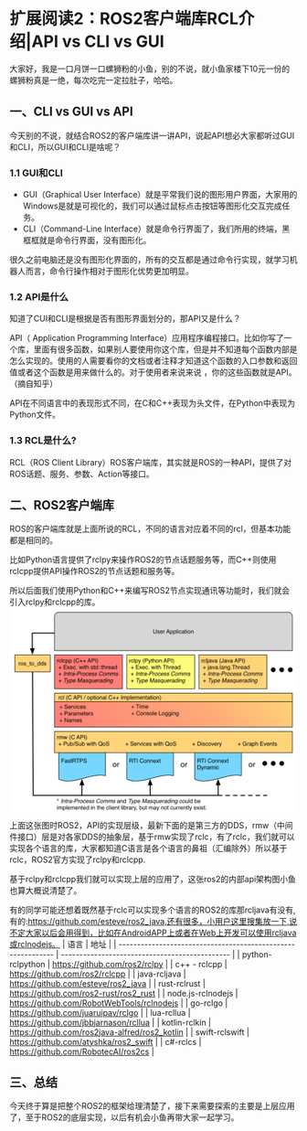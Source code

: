 # 扩展阅读2：ROS2客户端库RCL介绍|API vs CLI vs GUI

大家好，我是一口月饼一口螺狮粉的小鱼，别的不说，就小鱼家楼下10元一份的螺狮粉真是一绝，每次吃完一定拉肚子，哈哈。

## 一、CLI vs GUI vs API
今天别的不说，就结合ROS2的客户端库讲一讲API，说起API想必大家都听过GUI和CLI，所以GUI和CLI是啥呢？

### 1.1 GUI和CLI

- GUI（Graphical User Interface）就是平常我们说的图形用户界面，大家用的Windows是就是可视化的，我们可以通过鼠标点击按钮等图形化交互完成任务。
- CLI（Command-Line Interface）就是命令行界面了，我们所用的终端，黑框框就是命令行界面，没有图形化。

很久之前电脑还是没有图形化界面的，所有的交互都是通过命令行实现，就学习机器人而言，命令行操作相对于图形化优势更加明显。

### 1.2 API是什么
知道了CUI和CLI是根据是否有图形界面划分的，那API又是什么？

API（ Application Programming Interface）应用程序编程接口。比如你写了一个库，里面有很多函数，如果别人要使用你这个库，但是并不知道每个函数内部是怎么实现的。使用的人需要看你的文档或者注释才知道这个函数的入口参数和返回值或者这个函数是用来做什么的。对于使用者来说来说 ，你的这些函数就是API。（摘自知乎）

API在不同语言中的表现形式不同，在C和C++表现为头文件，在Python中表现为Python文件。

### 1.3 RCL是什么?
RCL（ROS Client Library）ROS客户端库，其实就是ROS的一种API，提供了对ROS话题、服务、参数、Action等接口。


## 二、ROS2客户端库
ROS的客户端库就是上面所说的RCL，不同的语言对应着不同的rcl，但基本功能都是相同的。

比如Python语言提供了rclpy来操作ROS2的节点话题服务等，而C++则使用rclcpp提供API操作ROS2的节点话题和服务等。

所以后面我们使用Python和C++来编写ROS2节点实现通讯等功能时，我们就会引入rclpy和rclcpp的库。
![rcl与rmw](扩展阅读ROS2客户端库RCL介绍/imgs/watermark,type_ZHJvaWRzYW5zZmFsbGJhY2s,shadow_50,text_Q1NETiBA6bG86aaZUk9T,size_20,color_FFFFFF,t_70,g_se,x_16.png)
上面这张图时ROS2，API的实现层级，最新下面的是第三方的DDS，rmw（中间件接口）层是对各家DDS的抽象层，基于rmw实现了rclc，有了rclc，我们就可以实现各个语言的库，大家都知道C语言是各个语言的鼻祖（汇编除外）所以基于rclc，ROS2官方实现了rclpy和rclcpp.


基于rclpy和rclcpp我们就可以实现上层的应用了，这张ros2的内部api架构图小鱼也算大概说清楚了。

有的同学可能还想着既然基于rclc可以实现多个语言的ROS2的库那rcljava有没有,有的:https://github.com/esteve/ros2_java,还有很多，小用户这里搜集放一下,说不定大家以后会用得到，比如在AndroidAPP上或者在Web上开发可以使用rcljava或rclnodejs。
| 语言                                                         | 地址                                           |
| ------------------------------------------------------------ | ---------------------------------------------- |
| python-rclpython                                             | https://github.com/ros2/rclpy                  |
| c++ - rclcpp                                                 | https://github.com/ros2/rclcpp                 |
| java-rcljava                                                 | https://github.com/esteve/ros2_java            |
| rust-rclrust                                                 | https://github.com/ros2-rust/ros2_rust         |
| node.js-rclnodejs                                            | https://github.com/RobotWebTools/rclnodejs     |
| go-rclgo                                                     | https://github.com/juaruipav/rclgo             |
| lua-rcllua                                                   | https://github.com/jbbjarnason/rcllua          |
| kotlin-rclkin                                                | https://github.com/ros2java-alfred/ros2_kotlin |
| swift-rclswift                                               | https://github.com/atyshka/ros2_swift          |
| c#-rclcs                                                     | https://github.com/RobotecAI/ros2cs            |

## 三、总结                                           
今天终于算是把整个ROS2的框架给理清楚了，接下来需要探索的主要是上层应用了，至于ROS2的底层实现，以后有机会小鱼再带大家一起学习。                      

